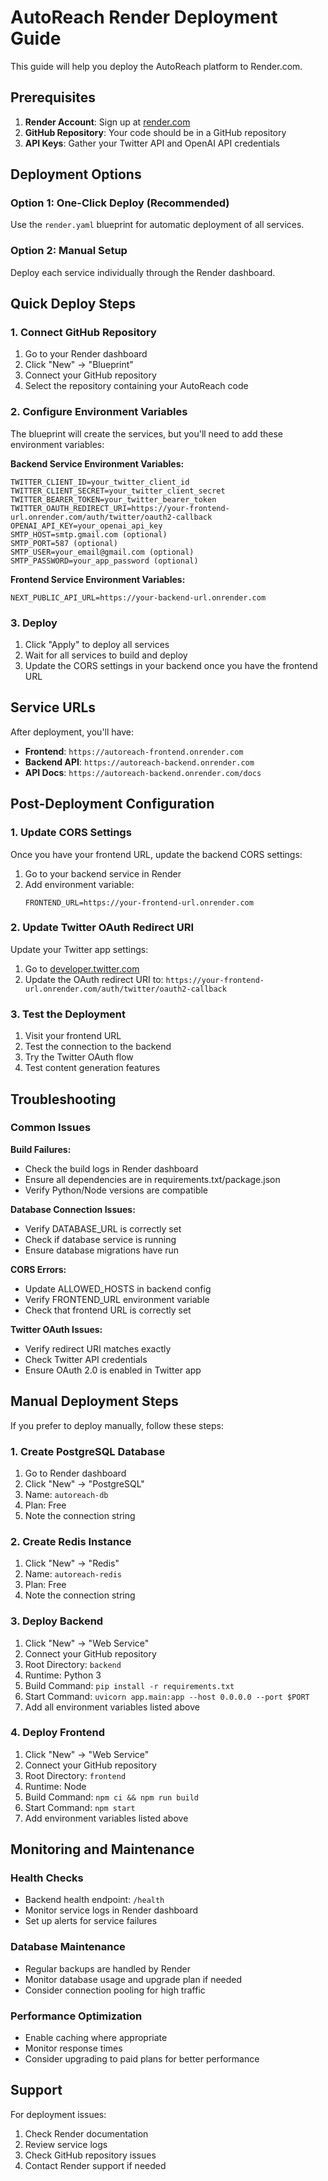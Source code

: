 # AutoReach Render Deployment Guide

This guide will help you deploy the AutoReach platform to Render.com.

## Prerequisites

1. **Render Account**: Sign up at [render.com](https://render.com)
2. **GitHub Repository**: Your code should be in a GitHub repository
3. **API Keys**: Gather your Twitter API and OpenAI API credentials

## Deployment Options

### Option 1: One-Click Deploy (Recommended)
Use the `render.yaml` blueprint for automatic deployment of all services.

### Option 2: Manual Setup
Deploy each service individually through the Render dashboard.

## Quick Deploy Steps

### 1. Connect GitHub Repository
1. Go to your Render dashboard
2. Click "New" → "Blueprint"
3. Connect your GitHub repository
4. Select the repository containing your AutoReach code

### 2. Configure Environment Variables
The blueprint will create the services, but you'll need to add these environment variables:

**Backend Service Environment Variables:**
```
TWITTER_CLIENT_ID=your_twitter_client_id
TWITTER_CLIENT_SECRET=your_twitter_client_secret
TWITTER_BEARER_TOKEN=your_twitter_bearer_token
TWITTER_OAUTH_REDIRECT_URI=https://your-frontend-url.onrender.com/auth/twitter/oauth2-callback
OPENAI_API_KEY=your_openai_api_key
SMTP_HOST=smtp.gmail.com (optional)
SMTP_PORT=587 (optional)
SMTP_USER=your_email@gmail.com (optional)
SMTP_PASSWORD=your_app_password (optional)
```

**Frontend Service Environment Variables:**
```
NEXT_PUBLIC_API_URL=https://your-backend-url.onrender.com
```

### 3. Deploy
1. Click "Apply" to deploy all services
2. Wait for all services to build and deploy
3. Update the CORS settings in your backend once you have the frontend URL

## Service URLs
After deployment, you'll have:
- **Frontend**: `https://autoreach-frontend.onrender.com`
- **Backend API**: `https://autoreach-backend.onrender.com`
- **API Docs**: `https://autoreach-backend.onrender.com/docs`

## Post-Deployment Configuration

### 1. Update CORS Settings
Once you have your frontend URL, update the backend CORS settings:

1. Go to your backend service in Render
2. Add environment variable:
   ```
   FRONTEND_URL=https://your-frontend-url.onrender.com
   ```

### 2. Update Twitter OAuth Redirect URI
Update your Twitter app settings:
1. Go to [developer.twitter.com](https://developer.twitter.com)
2. Update the OAuth redirect URI to: `https://your-frontend-url.onrender.com/auth/twitter/oauth2-callback`

### 3. Test the Deployment
1. Visit your frontend URL
2. Test the connection to the backend
3. Try the Twitter OAuth flow
4. Test content generation features

## Troubleshooting

### Common Issues

**Build Failures:**
- Check the build logs in Render dashboard
- Ensure all dependencies are in requirements.txt/package.json
- Verify Python/Node versions are compatible

**Database Connection Issues:**
- Verify DATABASE_URL is correctly set
- Check if database service is running
- Ensure database migrations have run

**CORS Errors:**
- Update ALLOWED_HOSTS in backend config
- Verify FRONTEND_URL environment variable
- Check that frontend URL is correctly set

**Twitter OAuth Issues:**
- Verify redirect URI matches exactly
- Check Twitter API credentials
- Ensure OAuth 2.0 is enabled in Twitter app

## Manual Deployment Steps

If you prefer to deploy manually, follow these steps:

### 1. Create PostgreSQL Database
1. Go to Render dashboard
2. Click "New" → "PostgreSQL"
3. Name: `autoreach-db`
4. Plan: Free
5. Note the connection string

### 2. Create Redis Instance
1. Click "New" → "Redis"
2. Name: `autoreach-redis`
3. Plan: Free
4. Note the connection string

### 3. Deploy Backend
1. Click "New" → "Web Service"
2. Connect your GitHub repository
3. Root Directory: `backend`
4. Runtime: Python 3
5. Build Command: `pip install -r requirements.txt`
6. Start Command: `uvicorn app.main:app --host 0.0.0.0 --port $PORT`
7. Add all environment variables listed above

### 4. Deploy Frontend
1. Click "New" → "Web Service"
2. Connect your GitHub repository
3. Root Directory: `frontend`
4. Runtime: Node
5. Build Command: `npm ci && npm run build`
6. Start Command: `npm start`
7. Add environment variables listed above

## Monitoring and Maintenance

### Health Checks
- Backend health endpoint: `/health`
- Monitor service logs in Render dashboard
- Set up alerts for service failures

### Database Maintenance
- Regular backups are handled by Render
- Monitor database usage and upgrade plan if needed
- Consider connection pooling for high traffic

### Performance Optimization
- Enable caching where appropriate
- Monitor response times
- Consider upgrading to paid plans for better performance

## Support

For deployment issues:
1. Check Render documentation
2. Review service logs
3. Check GitHub repository issues
4. Contact Render support if needed
